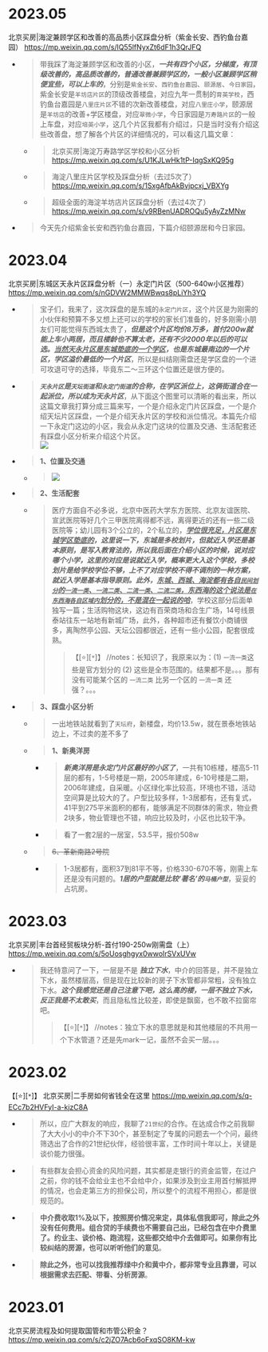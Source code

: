 
# 2023.05

北京买房|海淀兼顾学区和改善的高品质小区踩盘分析（紫金长安、西钓鱼台嘉园） https://mp.weixin.qq.com/s/lQ55lfNyxZt6dF1h3QrJFQ
- > 带我踩了海淀兼顾学区和改善的小区，***一共有四个小区，分梯度，有顶级改善的，高品质改善的，普通改善兼顾学区的，一般小区兼顾学区稍便宜些，可以上车的***，分别是`紫金长安`、`西钓鱼台嘉园`、`颐源居`、`今日家园`，紫金长安是`羊坊店片区`的顶级改善楼盘，对应九年一贯制的`育英学校`，西钓鱼台嘉园是`八里庄片区`不错的次新改善楼盘，对应`八里庄小学`，颐源居是`羊坊店`的改善+学区楼盘，对应`翠微小学`，今日家园是`万寿路片区`的一般上车盘，对应`培英小学`，这几个片区我都有介绍过，只是当时没有介绍这些改善盘，想了解各个片区的详细情况的，可以看这几篇文章：
  * > 北京买房|海淀万寿路学区学校和小区分析 https://mp.weixin.qq.com/s/U1KJLwHk1tP-IqgSxKQ95g
  * > 海淀八里庄片区学校及踩盘分析（去过5次了） https://mp.weixin.qq.com/s/1SxgAfbAkBvjpcxj_VBXYg
  * > 超级全面的海淀羊坊店片区踩盘分析（去过4次了） https://mp.weixin.qq.com/s/v9RBenUADROQu5yAyZzMNw
- > 今天先介绍紫金长安和西钓鱼台嘉园，下篇介绍颐源居和今日家园。

# 2023.04

北京买房|东城区天永片区踩盘分析（一）永定门片区（500-640w小区推荐） https://mp.weixin.qq.com/s/nGDVW2MMWBwqs8pLiYh3YQ
- > 宝子们，我来了，这次踩盘的是东城的`永定门片区`，这个片区是为刚需的小伙伴和预算不多又想上还可以的学校的家长们准备的，好多刚需小朋友们可能觉得东西城太贵了，***但是这个片区均价8万多，首付200w就能上车小两居，而且楼龄也不算太老，还有不少2000年以后的可以选。<ins>当然天永片区是东城垫底的一个学区</ins>，也是东城最南边的一个片区，学区溢价最低的一个片区***，所以是纠结刚需盘还是学区盘的一个进可攻退可守的选择，毕竟东二～三环这个位置还是很方便的。
- > ***`天永片区`是`天坛街道`和`永定门街道`的合称，在学区派位上，这俩街道合在一起派位，所以成为天永片区***，从下面这个图里可以清晰的看出来，所以这篇文章我打算分成三篇来写，一个是介绍永定门片区踩盘，一个是介绍天坛片区踩盘，一个是介绍天永片区的学校和派位情况。本篇先介绍一下永定门这边的小区，我会从永定门这块的位置及交通、生活配套还有踩盘小区分析来介绍这个片区。 <br> ![](https://mmbiz.qpic.cn/mmbiz/0REcPZoNw6AA6Rp44ERdElKlMP2hyrSaw6ktwEI6quicfkBsvQ1z1QEwjycB5p1uiav8rcnjMYgHhWgI9R2zM6SA/640)
- > **1、位置及交通**
  * > ![](https://mmbiz.qpic.cn/mmbiz/0REcPZoNw6AA6Rp44ERdElKlMP2hyrSanXicyZ3wNt5IcQ1TiapfibGbMFGjNHRfu29kL9SHiaPKUtCyibLJJ7qcWiaw/640)
- > **2、生活配套**
  * > 医疗方面自不必多说，北京中医药大学东方医院、北京友谊医院、宣武医院等好几个三甲医院离得都不远，离得更近的还有一些二级医院等；幼儿园有3个公立的，2个私立的，***<ins>学位很充足，片区是东城学区垫底的</ins>，这里说一下，东城是多校划片，但就近入学还是基本原则，是写入教育法的，所以我后面在介绍小区的时候，说对应哪个小学，这里的对应是说就近入学，概率更大入这个学校，多校划片是给学校学位不够，上不了对应学校不得不调剂的一种方案，就近入学是基本指导原则。此外，<ins>东城、西城、海淀都有各自`民间划分`的`一流一类`、`一流二类`、`二流一类`、`二流二类`，东西海的这个说法是`在东西海各自区域内`划分的，不是混在一起说的哈</ins>***，学校这部分后面单独写一篇；生活购物这块，这边有百荣商场和合生广场，14号线景泰站往东一站地有新城广场，此外，各种超市还有餐饮小商铺很多，离陶然亭公园、天坛公园都很近，还有一些小公园，配套很成熟。
    >> 【[:star:][`*`]】 //notes：长知识了，我原来以为：(1) `一流一类`这些是官方划分的 (2) 这些是全市范围的。结果都不是。。。那有没有可能某个区的 `一流二类` 比另一个区的 `一流一类` 还强？。。。
- > **3、踩盘小区分析**
  * > 一出地铁站就看到了`天坛府`，新楼盘，均价13.5w，就在景泰地铁站边上，不过卖的差不多了
  * > **1、新奥洋房**
    + > ***新奥洋房是永定门片区最好的小区了***，一共有10栋楼，楼高5-11层的都有，1-5号楼是一期，2005年建成，6-10号楼是二期，2006年建成，自采暖。小区绿化率比较高，环境也不错，活动空间算是比较大的了。户型比较多样，1-3居都有，还有复式，41平到275平米面积的都有，能够满足不同群体的需求，物业费2块多，物业管理也不错，响应比较及时，小区也比较干净。
    + > 看了一套2层的一居室，53.5平，报价508w
  * > ~~6、革新南路2号院~~
    + > 1-3居都有，面积37到81平不等，价格330-670不等，刚需上车还是没有问题的。***1居的户型就是比较‘著名’的`马桶户型`***，妥妥的占坑房。

# 2023.03

北京买房|丰台首经贸板块分析-首付190-250w刚需盘（上） https://mp.weixin.qq.com/s/5oUosghgyx0wwoIrSVxUVw
- > 我还特意问了一下，一层是不是 ***独立下水***，中介的回答是，并不是独立下水，虽然楼层高，但是现在比较新的房子下水管都非常粗，没有独立下水。***这个我感觉还是自己注意下吧，这么高的楼，一层不独立下水，反正我是不太敢买***，而且隐私性比较差，即使是飘窗，也不敢不拉窗帘吧。
  >> 【[:star:][`*`]】 //notes：独立下水的意思就是和其他楼层的不共用一个下水管道？还是先mark一记，虽然不会买一层。。。

# 2023.02

【[:star:][`*`]】 北京买房|二手房如何省钱全在这里 https://mp.weixin.qq.com/s/q-ECc7b2HVFyI-a-kjzC8A
- > 所以，应广大群友的响应，我聊了`21世纪`的合作。在达成合作之前我聊了大大小小的中介不下30个，甚至制定了专属的问题去一个个问，最终筛选出了合作的21世纪伙伴，经验很丰富，工作时间十年以上，关键是谈价能力很强。
- > 有些群友会担心资金的风险问题，其实都是走银行的资金监管，在过户之前，你的钱不会给业主也不会给中介，如果涉及到业主用首付解抵押的情况，也会走第三方的担保公司，所以整个的流程不用担心，都是很规范的。
- > **中介费收取1%及以下，按照房价情况来定，具体私信我即可，除此之外没有任何费用。组合贷的手续费也不需要自己出，已经包含在中介费里了。约业主、谈价格、跑流程，这些都交给中介去做即可。如果你有比较纠结的房源，也可以听听他们的意见**。
- > **除此之外，也可以找我推荐绿中介和黄中介，都非常专业且靠谱，可以根据需求去匹配、带看、分析房源**。

# 2023.01

北京买房流程及如何提取国管和市管公积金？ https://mp.weixin.qq.com/s/c2jZO7Acb6oFxqSO8KM-kw
